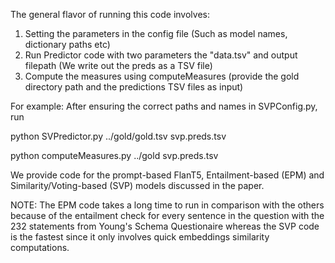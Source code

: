 


The general flavor of running this code involves:
1. Setting the parameters in the config file (Such as model names, dictionary paths etc)
2. Run Predictor code with two parameters the "data.tsv" and output filepath (We write out the preds as a TSV file)
3. Compute the measures using computeMeasures (provide the gold directory path and the predictions TSV files as input)

For example:
After ensuring the correct paths and names in SVPConfig.py, run 

python SVPredictor.py ../gold/gold.tsv svp.preds.tsv 

python computeMeasures.py ../gold svp.preds.tsv

We provide code for the prompt-based FlanT5, Entailment-based (EPM) and Similarity/Voting-based (SVP) models discussed
in the paper.

NOTE: The EPM code takes a long time to run in comparison with the others because
of the entailment check for every sentence in the question with the 232 statements from Young's Schema Questionaire
whereas the SVP code is the fastest since it only involves quick embeddings similarity computations.





